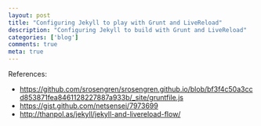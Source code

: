 ```yaml
---
layout: post
title: "Configuring Jekyll to play with Grunt and LiveReload"
description: "Configuring Jekyll to build with Grunt and LiveReload"
categories: ['blog']
comments: true
meta: true
---
```

References:

* https://github.com/srosengren/srosengren.github.io/blob/bf3f4c50a3ccd853871fea8461128227887a933b/_site/gruntfile.js
* https://gist.github.com/netsensei/7973699
* http://thanpol.as/jekyll/jekyll-and-livereload-flow/

